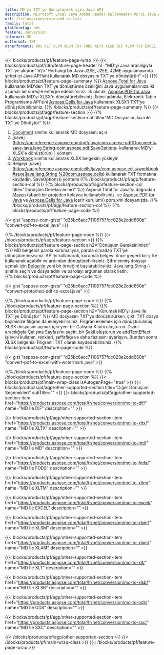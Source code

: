 ```yaml
---
title: MD'yi TXT'ye Dönüştürmek için Java API
description: Microsoft Excel veya Adobe Reader kullanmadan MD'yi Java API aracılığıyla TXT'ye aktarın
url: /tr/java/conversion/md-to-txt/
family: total
platformtag: net
feature: conversion
informat: MD
outformat: TXT
otherformats: ODS XLT XLTM XLSM TXT FODS XLTX XLSB DIF XLAM TSV EXCEL
---
```

{{< blocks/products/pf/feature-page-wrap >}}
{{< blocks/products/pf/i18n/feature-page-header h1="MD'yi Java aracılığıyla TXT'ye aktarın" h2="Herhangi bir Java J2SE, J2EE, J2ME uygulamasında şirket içi Java API'sini kullanarak MD dosyasını TXT'ye dönüştürün" >}}
{{% blocks/products/pf/feature-page-summary %}}
[Aspose.Total for Java](https://products.aspose.com/total/java/) kullanarak MD'den TXT'ye dönüştürme özelliğini Java uygulamalarınıza iki aşamalı bir süreçte entegre edebilirsiniz. İlk olarak, [Aspose.PDF for Java](https://products.aspose.com/pdf/java/) kullanarak MD'yi XLSX'e dönüştürebilirsiniz. İkinci adımda, Elektronik Tablo Programlama API'sini [Aspose.Cells for Java](https://products.aspose.com/cells/java/) kullanarak XLSX'i TXT'ye dönüştürebilirsiniz.
{{% /blocks/products/pf/feature-page-summary  %}}
{{< blocks/products/pf/agp/feature-section >}}
{{% blocks/products/pf/agp/feature-section-col title="MD Dosyasını Java ile TXT'ye Dönüştür" %}}
1. [Document](https://apireference.aspose.com/pdf/java/com.aspose.pdf/Document) sınıfını kullanarak MD dosyasını açın
2. [save](https://apireference.aspose.com/pdf/java/com.aspose.pdf/Document#save-java.lang.String-com.aspose.pdf.SaveOptions- kullanarak MD'yi XLSX'e dönüştürün) ) yöntem
3. [Workbook](https://apireference.aspose.com/cells/java/com.aspose.cells/Workbook) sınıfını kullanarak XLSX belgesini yükleyin
4. Belgeyi [save](https://apireference.aspose.com/cells/java/com.aspose.cells/workbook#save(java.lang.String,%20com.aspose.cells) kullanarak TXT formatına kaydedin. SaveOptions)) yöntemi
{{% /blocks/products/pf/agp/feature-section-col %}}
{{% blocks/products/pf/agp/feature-section-col title="Dönüşüm Gereksinimleri" %}}
Aspose.Total for Java'yı doğrudan [Maven](https://repository.aspose.com/webapp/#/artifacts/browse/tree/General/repo/com/aspose/aspose-total) tabanlı bir projeden kolayca kullanabilirsiniz. ve [Aspose.PDF for Java](https://docs.aspose.com/pdf/java/installation/) ve [Aspose.Cells for Java](https://docs.aspose.com/cells/java/) içerir kurulum/) pom.xml dosyanızda.
{{% /blocks/products/pf/agp/feature-section-col %}}
{{% blocks/products/pf/feature-page-code %}}

{{< gist "aspose-com-gists" "d25bc6acc71106757fdc028e2cdd660b" "convert-pdf-to-excel.java" >}}


{{% /blocks/products/pf/feature-page-code %}}
{{< /blocks/products/pf/agp/feature-section >}}
{{% blocks/products/pf/feature-page-section  h2="Dönüşüm Gereksinimleri" %}}
MD belgeniz parola korumalıysa, parola olmadan TXT'ye dönüştüremezsiniz. API'yi kullanarak, korumalı belgeyi önce geçerli bir şifre kullanarak açabilir ve ardından dönüştürebilirsiniz. Şifrelenmiş dosyayı açmak için [Belgenin](https://apireference.aspose.com/pdf/java/com.aspose.pdf/Document#Document-java.lang.String-) yeni bir örneğini başlatabilirsiniz. Java.lang.String-) sınıfını seçin ve dosya adını ve parolayı argüman olarak iletin.  
{{% blocks/products/pf/feature-page-code %}}

{{< gist "aspose-com-gists" "d25bc6acc71106757fdc028e2cdd660b" "convert-protected-pdf-to-excel.java" >}}

{{% /blocks/products/pf/feature-page-code  %}}
{{% /blocks/products/pf/feature-page-section %}}
{{% blocks/products/pf/feature-page-section  h2="Korumalı MD'yi Java ile TXT'ye Dönüştür" %}}
MD dosyasını TXT'ye dönüştürürken, çıktı TXT dosya biçiminize filigran da ekleyebilirsiniz. Filigran eklemek için dönüştürülmüş XLSX dosyasını açmak için yeni bir Çalışma Kitabı oluşturun. Dizini aracılığıyla Çalışma Sayfası'nı seçin, bir Şekil oluşturun ve addTextEffect işlevini kullanın, renkleri, şeffaflığı ve daha fazlasını ayarlayın. Bundan sonra XLSX belgenizi Filigranlı TXT olarak kaydedebilirsiniz. 
{{% blocks/products/pf/feature-page-code %}}

{{< gist "aspose-com-gists" "d25bc6acc71106757fdc028e2cdd660b" "convert-pdf-to-excel-with-watermark.java" >}}

{{% /blocks/products/pf/feature-page-code  %}}
{{% /blocks/products/pf/feature-page-section %}}
{{< blocks/products/pf/main-wrap-class isAutogenPage="true" >}}
{{< blocks/products/pf/agp/other-supported-section title="Diğer Dönüşüm Seçenekleri" subTitle="" >}}
{{< blocks/products/pf/agp/other-supported-section-item href="https://products.aspose.com/total/tr/net/conversion/md-to-dif/" name="MD İle DIF" description="" >}}

{{< blocks/products/pf/agp/other-supported-section-item href="https://products.aspose.com/total/tr/net/conversion/md-to-xltx/" name="MD İle XLTX" description="" >}}

{{< blocks/products/pf/agp/other-supported-section-item href="https://products.aspose.com/total/tr/net/conversion/md-to-md/" name="MD İle MD" description="" >}}

{{< blocks/products/pf/agp/other-supported-section-item href="https://products.aspose.com/total/tr/net/conversion/md-to-fods/" name="MD İle FODS" description="" >}}

{{< blocks/products/pf/agp/other-supported-section-item href="https://products.aspose.com/total/tr/net/conversion/md-to-xltm/" name="MD İle XLTM" description="" >}}

{{< blocks/products/pf/agp/other-supported-section-item href="https://products.aspose.com/total/tr/net/conversion/md-to-excel/" name="MD İle EXCEL" description="" >}}

{{< blocks/products/pf/agp/other-supported-section-item href="https://products.aspose.com/total/tr/net/conversion/md-to-xlsm/" name="MD İle XLSM" description="" >}}

{{< blocks/products/pf/agp/other-supported-section-item href="https://products.aspose.com/total/tr/net/conversion/md-to-xlam/" name="MD İle XLAM" description="" >}}

{{< blocks/products/pf/agp/other-supported-section-item href="https://products.aspose.com/total/tr/net/conversion/md-to-xlt/" name="MD İle XLT" description="" >}}

{{< blocks/products/pf/agp/other-supported-section-item href="https://products.aspose.com/total/tr/net/conversion/md-to-xlsb/" name="MD İle XLSB" description="" >}}

{{< blocks/products/pf/agp/other-supported-section-item href="https://products.aspose.com/total/tr/net/conversion/md-to-ods/" name="MD İle ODS" description="" >}}

{{< blocks/products/pf/agp/other-supported-section-item href="https://products.aspose.com/total/tr/net/conversion/md-to-sxc/" name="MD İle SXC" description="" >}}


{{< /blocks/products/pf/agp/other-supported-section >}}
{{< /blocks/products/pf/main-wrap-class >}}
{{< /blocks/products/pf/feature-page-wrap >}}